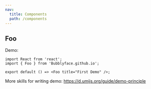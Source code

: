 ```yaml
---
nav:
  title: Components
  path: /components
---
```


## Foo

Demo:

```tsx
import React from 'react';
import { Foo } from 'Bubblyface.github.io';

export default () => <Foo title="First Demo" />;
```

More skills for writing demo: https://d.umijs.org/guide/demo-principle

